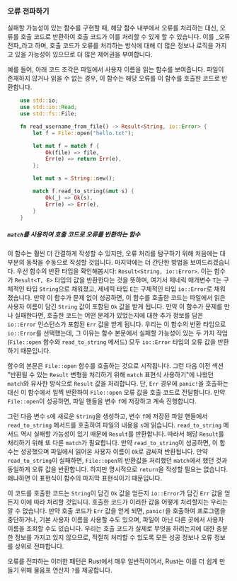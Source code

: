 ### 오류 전파하기

실패할 가능성이 있는 함수를 구현할 때, 해당 함수 내부에서 오류를 처리하는 대신, 오류를 호출 코드로 반환하여 호출 코드가 이를 처리할 수 있게 할 수 있습니다. 이를 _오류 전파_라고 하며, 호출 코드가 오류를 처리하는 방식에 대해 더 많은 정보나 로직을 가지고 있을 가능성이 있으므로 더 많은 제어권을 부여합니다.

예를 들어, 아래 코드 조각은 파일에서 사용자 이름을 읽는 함수를 보여줍니다. 파일이 존재하지 않거나 읽을 수 없는 경우, 이 함수는 해당 오류를 이 함수를 호출한 코드로 반환합니다.

```rust
    use std::io;
    use std::io::Read;
    use std::fs::File;

    fn read_username_from_file() -> Result<String, io::Error> {
        let f = File::open("hello.txt");

        let mut f = match f {
            Ok(file) => file,
            Err(e) => return Err(e),
        };

        let mut s = String::new();

        match f.read_to_string(&mut s) {
            Ok(_) => Ok(s),
            Err(e) => Err(e),
        }
    }
```

##### `match`를 사용하여 호출 코드로 오류를 반환하는 함수

이 함수는 훨씬 더 간결하게 작성할 수 있지만, 오류 처리를 탐구하기 위해 처음에는 대부분의 동작을 수동으로 작성할 것입니다. 마지막에는 더 간단한 방법을 보여드리겠습니다. 우선 함수의 반환 타입을 확인해봅시다: `Result<String, io::Error>`. 이는 함수가 `Result<T, E>` 타입의 값을 반환한다는 것을 뜻하며, 여기서 제네릭 매개변수 `T`는 구체적인 타입 `String`으로 채워졌고, 제네릭 타입 `E`는 구체적인 타입 `io::Error`로 채워졌습니다. 만약 이 함수가 문제 없이 성공하면, 이 함수를 호출한 코드는 파일에서 읽은 사용자 이름이 담긴 `String` 값이 포함된 `Ok` 값을 받게 됩니다. 만약 이 함수가 문제를 만나 실패한다면, 호출한 코드는 어떤 문제가 있었는지에 대한 추가 정보를 담은 `io::Error` 인스턴스가 포함된 `Err` 값을 받게 됩니다. 우리는 이 함수의 반환 타입으로 `io::Error`를 선택했는데, 그 이유는 함수 본문에서 실패할 가능성이 있는 두 가지 작업 (`File::open` 함수와 `read_to_string` 메서드) 모두 `io::Error` 타입의 오류 값을 반환하기 때문입니다.

함수의 본문은 `File::open` 함수를 호출하는 것으로 시작됩니다. 그런 다음 이전 섹션 "반환될 수 있는 `Result` 변형을 처리하기 위해 `match` 표현식 사용하기"에 나왔던 `match`와 유사한 방식으로 `Result` 값을 처리합니다. 단, `Err` 경우에 `panic!`을 호출하는 대신 이 함수에서 일찍 반환하여 `File::open` 오류 값을 호출 코드로 전달합니다. 만약 `File::open`이 성공하면, 파일 핸들을 변수 `f`에 저장하고 계속 진행합니다.

그런 다음 변수 `s`에 새로운 `String`을 생성하고, 변수 `f`에 저장된 파일 핸들에서 `read_to_string` 메서드를 호출하여 파일의 내용을 `s`에 읽습니다. `read_to_string` 메서드 역시 실패할 가능성이 있기 때문에 `Result`를 반환합니다. 따라서 해당 `Result`를 처리하기 위해 또 다른 `match`가 필요합니다. 만약 `read_to_string`이 성공하면, 이 함수는 성공했으며 파일에서 읽어온 사용자 이름이 `Ok`로 감싸져 반환됩니다. 만약 `read_to_string`이 실패하면, `File::open`의 반환값을 처리했던 `match`에서 했던 것과 동일하게 오류 값을 반환합니다. 하지만 명시적으로 `return`을 작성할 필요는 없습니다. 왜냐하면 이 표현식이 함수의 마지막 표현식이기 때문입니다.

이 코드를 호출한 코드는 `String`이 담긴 `Ok` 값을 얻든지 `io::Error`가 담긴 `Err` 값을 얻든지 이에 따라 처리할 것입니다. 호출한 코드가 이러한 값을 어떻게 처리할지는 우리는 알 수 없습니다. 만약 호출 코드가 `Err` 값을 얻게 되면, `panic!`을 호출하여 프로그램을 중단하거나, 기본 사용자 이름을 사용할 수도 있으며, 파일이 아닌 다른 곳에서 사용자 이름을 조회할 수도 있습니다. 우리는 호출 코드가 실제로 무엇을 하려는지에 대한 충분한 정보를 가지고 있지 않으므로, 적절히 처리할 수 있도록 모든 성공 정보나 오류 정보를 상위로 전파합니다.

오류를 전파하는 이러한 패턴은 Rust에서 매우 일반적이어서, Rust는 이를 더 쉽게 만들기 위해 물음표 연산자 `?`를 제공합니다.